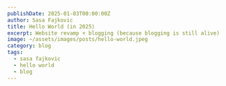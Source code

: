 ```yaml
---
publishDate: 2025-01-03T00:00:00Z
author: Sasa Fajkovic
title: Hello World (in 2025)
excerpt: Website revamp + blogging (because blogging is still alive)
image: ~/assets/images/posts/hello-world.jpeg
category: blog
tags:
  - sasa fajkovic
  - hello world
  - blog
---
```

